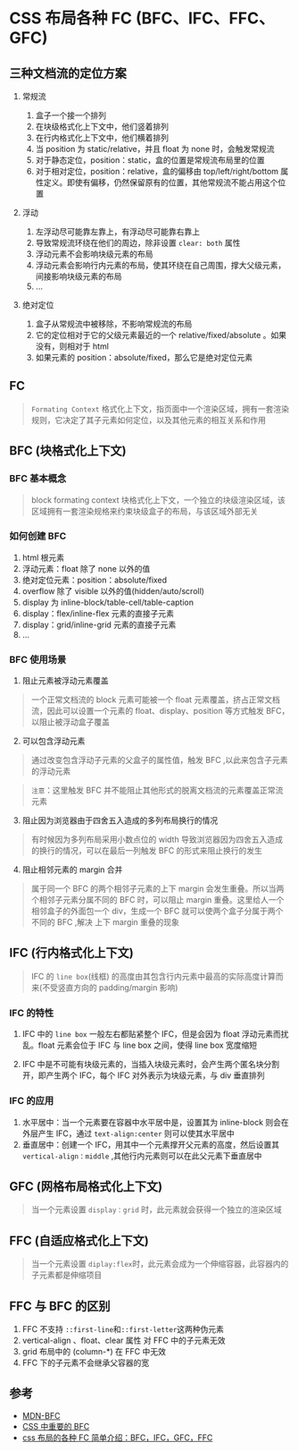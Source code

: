 # CSS 布局各种 FC (BFC、IFC、FFC、GFC)

## 三种文档流的定位方案

1. 常规流

   1. 盒子一个接一个排列
   2. 在块级格式化上下文中，他们竖着排列
   3. 在行内格式化上下文中，他们横着排列
   4. 当 position 为 static/relative，并且 float 为 none 时，会触发常规流
   5. 对于静态定位，position：static，盒的位置是常规流布局里的位置
   6. 对于相对定位，position：relative，盒的偏移由 top/left/right/bottom 属性定义。即使有偏移，仍然保留原有的位置，其他常规流不能占用这个位置

2. 浮动

   1. 左浮动尽可能靠左靠上，有浮动尽可能靠右靠上
   2. 导致常规流环绕在他们的周边，除非设置 `clear: both` 属性
   3. 浮动元素不会影响块级元素的布局
   4. 浮动元素会影响行内元素的布局，使其环绕在自己周围，撑大父级元素，间接影响块级元素的布局
   5. ...

3. 绝对定位

   1. 盒子从常规流中被移除，不影响常规流的布局
   2. 它的定位相对于它的父级元素最近的一个 relative/fixed/absolute 。如果没有，则相对于 html
   3. 如果元素的 position：absolute/fixed，那么它是绝对定位元素

## FC

> `Formating Context` 格式化上下文，指页面中一个渲染区域，拥有一套渲染规则，它决定了其子元素如何定位，以及其他元素的相互关系和作用

## BFC (块格式化上下文)

### BFC 基本概念

> block formating context 块格式化上下文，一个独立的块级渲染区域，该区域拥有一套渲染规格来约束块级盒子的布局，与该区域外部无关

### 如何创建 BFC

1. html 根元素
2. 浮动元素：float 除了 none 以外的值
3. 绝对定位元素：position：absolute/fixed
4. overflow 除了 visible 以外的值(hidden/auto/scroll)
5. display 为 inline-block/table-cell/table-caption
6. display：flex/inline-flex 元素的直接子元素
7. display：grid/inline-grid 元素的直接子元素
8. ...

### BFC 使用场景

1. 阻止元素被浮动元素覆盖

> 一个正常文档流的 block 元素可能被一个 float 元素覆盖，挤占正常文档流，因此可以设置一个元素的 float、display、position 等方式触发 BFC，以阻止被浮动盒子覆盖

2. 可以包含浮动元素

> 通过改变包含浮动子元素的父盒子的属性值，触发 BFC ,以此来包含子元素的浮动元素

> `注意`：这里触发 BFC 并不能阻止其他形式的脱离文档流的元素覆盖正常流元素

3. 阻止因为浏览器由于四舍五入造成的多列布局换行的情况

> 有时候因为多列布局采用小数点位的 width 导致浏览器因为四舍五入造成的换行的情况，可以在最后一列触发 BFC 的形式来阻止换行的发生

4. 阻止相邻元素的 margin 合并

> 属于同一个 BFC 的两个相邻子元素的上下 margin 会发生重叠。所以当两个相邻子元素分属不同的 BFC 时，可以阻止 margin 重叠。这里给人一个相邻盒子的外面包一个 div，生成一个 BFC 就可以使两个盒子分属于两个不同的 BFC ,解决 上下 margin 重叠的现象

## IFC (行内格式化上下文)

> IFC 的 `line box`(线框) 的高度由其包含行内元素中最高的实际高度计算而来(不受竖直方向的 padding/margin 影响)

### IFC 的特性

1. IFC 中的 `line box` 一般左右都贴紧整个 IFC，但是会因为 float 浮动元素而扰乱。float 元素会位于 IFC 与 line box 之间，使得 line box 宽度缩短

2. IFC 中是不可能有块级元素的，当插入块级元素时，会产生两个匿名块分割开，即产生两个 IFC，每个 IFC 对外表示为块级元素，与 div 垂直排列

### IFC 的应用

1. 水平居中：当一个元素要在容器中水平居中是，设置其为 inline-block 则会在外层产生 IFC，通过 `text-align:center` 则可以使其水平居中
2. 垂直居中：创建一个 IFC，用其中一个元素撑开父元素的高度，然后设置其 `vertical-align：middle` ,其他行内元素则可以在此父元素下垂直居中

## GFC (网格布局格式化上下文)

> 当一个元素设置 `display：grid` 时，此元素就会获得一个独立的渲染区域

## FFC (自适应格式化上下文)

> 当一个元素设置 `diplay:flex`时，此元素会成为一个伸缩容器，此容器内的子元素都是伸缩项目

## FFC 与 BFC 的区别

1. FFC 不支持 `::first-line`和`::first-letter`这两种伪元素
2. vertical-align 、float、clear 属性 对 FFC 中的子元素无效
3. grid 布局中的 (column-\*) 在 FFC 中无效
4. FFC 下的子元素不会继承父容器的宽

## 参考

- [MDN-BFC](https://developer.mozilla.org/zh-CN/docs/Web/Guide/CSS/Block_formatting_context)
- [CSS 中重要的 BFC](https://segmentfault.com/a/1190000013023485)
- [css 布局的各种 FC 简单介绍：BFC，IFC，GFC，FFC](https://segmentfault.com/a/1190000014886753)
